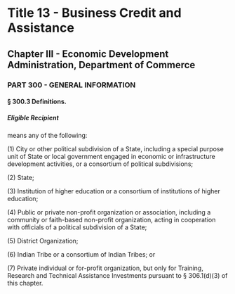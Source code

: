 
# Title 13 - Business Credit and Assistance
## Chapter III - Economic Development Administration, Department of Commerce
### PART 300 - GENERAL INFORMATION
#### § 300.3 Definitions.
##### Eligible Recipient

means any of the following:

(1) City or other political subdivision of a State, including a special purpose unit of State or local government engaged in economic or infrastructure development activities, or a consortium of political subdivisions;

(2) State;

(3) Institution of higher education or a consortium of institutions of higher education;

(4) Public or private non-profit organization or association, including a community or faith-based non-profit organization, acting in cooperation with officials of a political subdivision of a State;

(5) District Organization;

(6) Indian Tribe or a consortium of Indian Tribes; or

(7) Private individual or for-profit organization, but only for Training, Research and Technical Assistance Investments pursuant to § 306.1(d)(3) of this chapter.
